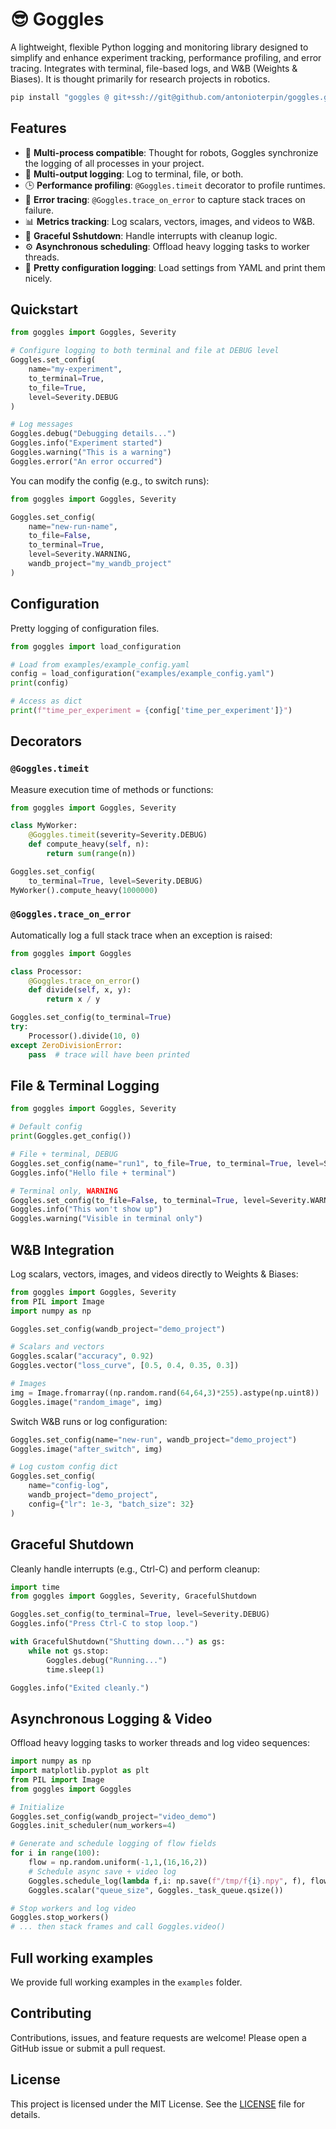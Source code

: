 # 😎 Goggles

A lightweight, flexible Python logging and monitoring library designed to simplify and enhance experiment tracking, performance profiling, and error tracing. Integrates with terminal, file-based logs, and W\&B (Weights & Biases). It is thought primarily for research projects in robotics.

```bash
pip install "goggles @ git+ssh://git@github.com/antonioterpin/goggles.git"
```

## Features

* 🤖 **Multi-process compatible**: Thought for robots, Goggles synchronize the logging of all processes in your project.
* 🎯 **Multi-output logging**: Log to terminal, file, or both.
* 🕒 **Performance profiling**: `@Goggles.timeit` decorator to profile runtimes.
* 🐞 **Error tracing**: `@Goggles.trace_on_error` to capture stack traces on failure.
* 📊 **Metrics tracking**: Log scalars, vectors, images, and videos to W\&B.
* 🚦 **Graceful Sshutdown**: Handle interrupts with cleanup logic.
* ⚙️ **Asynchronous scheduling**: Offload heavy logging tasks to worker threads.
* 📁 **Pretty configuration logging**: Load settings from YAML and print them nicely.

## Quickstart

```python
from goggles import Goggles, Severity

# Configure logging to both terminal and file at DEBUG level
Goggles.set_config(
    name="my-experiment",
    to_terminal=True,
    to_file=True,
    level=Severity.DEBUG
)

# Log messages
Goggles.debug("Debugging details...")
Goggles.info("Experiment started")
Goggles.warning("This is a warning")
Goggles.error("An error occurred")
```

You can modify the config (e.g., to switch runs):
```python
from goggles import Goggles, Severity

Goggles.set_config(
    name="new-run-name",
    to_file=False,
    to_terminal=True,
    level=Severity.WARNING,
    wandb_project="my_wandb_project"
)
```

## Configuration

Pretty logging of configuration files.

```python
from goggles import load_configuration

# Load from examples/example_config.yaml
config = load_configuration("examples/example_config.yaml")
print(config)

# Access as dict
print(f"time_per_experiment = {config['time_per_experiment']}")
```

## Decorators

### `@Goggles.timeit`

Measure execution time of methods or functions:

```python
from goggles import Goggles, Severity

class MyWorker:
    @Goggles.timeit(severity=Severity.DEBUG)
    def compute_heavy(self, n):
        return sum(range(n))

Goggles.set_config(
    to_terminal=True, level=Severity.DEBUG)
MyWorker().compute_heavy(1000000)
```

### `@Goggles.trace_on_error`

Automatically log a full stack trace when an exception is raised:

```python
from goggles import Goggles

class Processor:
    @Goggles.trace_on_error()
    def divide(self, x, y):
        return x / y

Goggles.set_config(to_terminal=True)
try:
    Processor().divide(10, 0)
except ZeroDivisionError:
    pass  # trace will have been printed
```

## File & Terminal Logging

```python
from goggles import Goggles, Severity

# Default config
print(Goggles.get_config())

# File + terminal, DEBUG
Goggles.set_config(name="run1", to_file=True, to_terminal=True, level=Severity.DEBUG)
Goggles.info("Hello file + terminal")

# Terminal only, WARNING
Goggles.set_config(to_file=False, to_terminal=True, level=Severity.WARNING)
Goggles.info("This won't show up")
Goggles.warning("Visible in terminal only")
```

## W\&B Integration

Log scalars, vectors, images, and videos directly to Weights & Biases:

```python
from goggles import Goggles, Severity
from PIL import Image
import numpy as np

Goggles.set_config(wandb_project="demo_project")

# Scalars and vectors
Goggles.scalar("accuracy", 0.92)
Goggles.vector("loss_curve", [0.5, 0.4, 0.35, 0.3])

# Images
img = Image.fromarray((np.random.rand(64,64,3)*255).astype(np.uint8))
Goggles.image("random_image", img)
```

Switch W\&B runs or log configuration:

```python
Goggles.set_config(name="new-run", wandb_project="demo_project")
Goggles.image("after_switch", img)

# Log custom config dict
Goggles.set_config(
    name="config-log",
    wandb_project="demo_project",
    config={"lr": 1e-3, "batch_size": 32}
)
```

## Graceful Shutdown

Cleanly handle interrupts (e.g., Ctrl-C) and perform cleanup:

```python
import time
from goggles import Goggles, Severity, GracefulShutdown

Goggles.set_config(to_terminal=True, level=Severity.DEBUG)
Goggles.info("Press Ctrl-C to stop loop.")

with GracefulShutdown("Shutting down...") as gs:
    while not gs.stop:
        Goggles.debug("Running...")
        time.sleep(1)

Goggles.info("Exited cleanly.")
```

## Asynchronous Logging & Video

Offload heavy logging tasks to worker threads and log video sequences:

```python
import numpy as np
import matplotlib.pyplot as plt
from PIL import Image
from goggles import Goggles

# Initialize
Goggles.set_config(wandb_project="video_demo")
Goggles.init_scheduler(num_workers=4)

# Generate and schedule logging of flow fields
for i in range(100):
    flow = np.random.uniform(-1,1,(16,16,2))
    # Schedule async save + video log
    Goggles.schedule_log(lambda f,i: np.save(f"/tmp/f{i}.npy", f), flow, i)
    Goggles.scalar("queue_size", Goggles._task_queue.qsize())

# Stop workers and log video
Goggles.stop_workers()
# ... then stack frames and call Goggles.video()
```

## Full working examples
We provide full working examples in the `examples` folder.

## Contributing

Contributions, issues, and feature requests are welcome! Please open a GitHub issue or submit a pull request.

## License

This project is licensed under the MIT License. See the [LICENSE](LICENSE) file for details.
